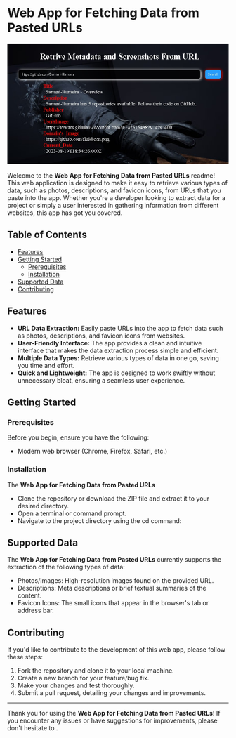 # Web App for Fetching Data from Pasted URLs

![Web App Screenshot](url_fetcher.jpg)

Welcome to the **Web App for Fetching Data from Pasted URLs** readme! This web application is designed to make it easy to retrieve various types of data, such as photos, descriptions, and favicon icons, from URLs that you paste into the app. Whether you're a developer looking to extract data for a project or simply a user interested in gathering information from different websites, this app has got you covered.

## Table of Contents

- [Features](#features)
- [Getting Started](#getting-started)
  - [Prerequisites](#prerequisites)
  - [Installation](#installation)
- [Supported Data](#supported-data)
- [Contributing](#contributing)

## Features

- **URL Data Extraction:** Easily paste URLs into the app to fetch data such as photos, descriptions, and favicon icons from websites.
- **User-Friendly Interface:** The app provides a clean and intuitive interface that makes the data extraction process simple and efficient.
- **Multiple Data Types:** Retrieve various types of data in one go, saving you time and effort.
- **Quick and Lightweight:** The app is designed to work swiftly without unnecessary bloat, ensuring a seamless user experience.

## Getting Started

### Prerequisites

Before you begin, ensure you have the following:

- Modern web browser (Chrome, Firefox, Safari, etc.)

### Installation

The **Web App for Fetching Data from Pasted URLs** 
- Clone the repository or download the ZIP file and extract it to your desired directory.
- Open a terminal or command prompt.
- Navigate to the project directory using the cd command:


## Supported Data

The **Web App for Fetching Data from Pasted URLs** currently supports the extraction of the following types of data:

- Photos/Images: High-resolution images found on the provided URL.
- Descriptions: Meta descriptions or brief textual summaries of the content.
- Favicon Icons: The small icons that appear in the browser's tab or address bar.

## Contributing

If you'd like to contribute to the development of this web app, please follow these steps:

1. Fork the repository and clone it to your local machine.
2. Create a new branch for your feature/bug fix.
3. Make your changes and test thoroughly.
4. Submit a pull request, detailing your changes and improvements.



---

Thank you for using the **Web App for Fetching Data from Pasted URLs**! If you encounter any issues or have suggestions for improvements, please don't hesitate to . 